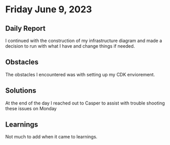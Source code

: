 # Friday June 9, 2023

## Daily Report 
I continued with the construction of my infrastructure diagram and made a decision to run with what I have and change things if needed.
## Obstacles
The obstacles I encountered was with setting up my CDK enviorement.
## Solutions
At the end of the day I reached out to Casper to assist with trouble shooting these issues on Monday
## Learnings
Not much to add when it came to learnings.